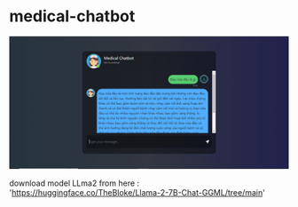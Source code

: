 # medical-chatbot

<img src="img/medical-chatbot.jpg">

download model LLma2 from here : 'https://huggingface.co/TheBloke/Llama-2-7B-Chat-GGML/tree/main'

